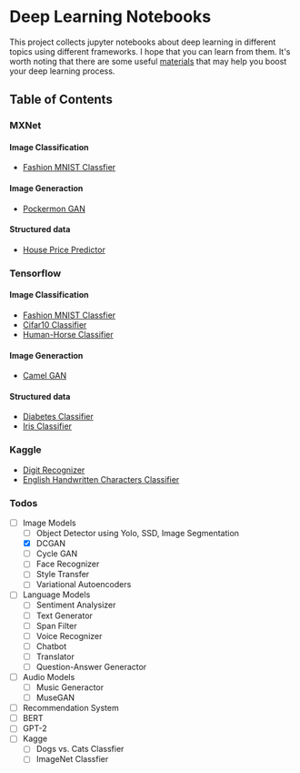 # Deep Learning Notebooks
This project collects jupyter notebooks about deep learning in different topics using different frameworks. I hope that you can learn from them. It's worth noting that there are some useful [materials](https://github.com/LoniQin/deep_learning_notebooks/blob/master/materials.md) that may help you boost your deep learning process.
## Table of Contents
### MXNet
#### Image Classification
- [Fashion MNIST Classfier](https://github.com/LoniQin/deep_learning_notebooks/blob/master/mxnet/fashion_mnist.ipynb)
#### Image Generaction
- [Pockermon GAN](https://github.com/LoniQin/deep_learning_notebooks/blob/master/mxnet/DCGAN_Pockermon_Generator.ipynb)
#### Structured data
- [House Price Predictor](https://github.com/LoniQin/deep_learning_notebooks/blob/master/mxnet/House_Price_Predictor.ipynb)
### Tensorflow
#### Image Classification
- [Fashion MNIST Classfier](https://github.com/LoniQin/deep_learning_notebooks/blob/master/tensorflow/fashion_mnist.ipynb)
- [Cifar10 Classifier](https://github.com/LoniQin/deep_learning_notebooks/blob/master/tensorflow/cifar10_classifier.ipynb)
- [Human-Horse Classifier](https://github.com/LoniQin/deep_learning_notebooks/blob/master/tensorflow/Human_Horse_Classifier.ipynb)
#### Image Generaction
- [Camel GAN](https://github.com/LoniQin/deep_learning_notebooks/blob/master/tensorflow/CamelGAN.ipynb)
#### Structured data
- [Diabetes Classifier](https://github.com/LoniQin/deep_learning_notebooks/blob/master/tensorflow/diabetes_classifier.ipynb)
- [Iris Classifier](https://github.com/LoniQin/deep_learning_notebooks/blob/master/tensorflow/iris_classifier.ipynb)

### Kaggle
- [Digit Recognizer](https://github.com/LoniQin/deep_learning_notebooks/blob/master/tensorflow/Kaggle_Competition_Digit_Recognizer.ipynb)
- [English Handwritten Characters Classifier](https://github.com/LoniQin/deep_learning_notebooks/blob/master/tensorflow/English_Handwritten_Characters_Classifier.ipynb)

### Todos
- [ ] Image Models
  - [ ] Object Detector using Yolo, SSD, Image Segmentation
  - [x] DCGAN
  - [ ] Cycle GAN
  - [ ] Face Recognizer
  - [ ] Style Transfer
  - [ ] Variational Autoencoders
- [ ] Language Models
  - [ ] Sentiment Analysizer
  - [ ] Text Generator
  - [ ] Span Filter
  - [ ] Voice Recognizer
  - [ ] Chatbot
  - [ ] Translator
  - [ ] Question-Answer Generactor
- [ ] Audio Models
  - [ ] Music Generactor
  - [ ] MuseGAN
- [ ] Recommendation System
- [ ] BERT
- [ ] GPT-2
- [ ] Kagge
  - [ ]  Dogs vs. Cats Classfier
  - [ ]  ImageNet Classfier
